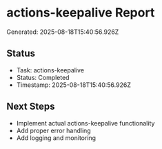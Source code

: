 # actions-keepalive Report

Generated: 2025-08-18T15:40:56.926Z

## Status
- Task: actions-keepalive
- Status: Completed
- Timestamp: 2025-08-18T15:40:56.926Z

## Next Steps
- Implement actual actions-keepalive functionality
- Add proper error handling
- Add logging and monitoring
